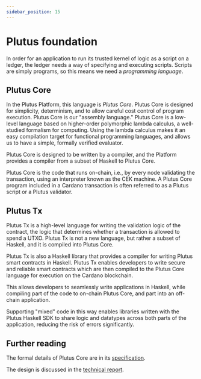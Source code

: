 ```yaml
---
sidebar_position: 15
---
```


# Plutus foundation

In order for an application to run its trusted kernel of logic as a script on a ledger, the ledger needs a way of specifying and executing scripts. 
Scripts are simply programs, so this means we need a *programming language*.

## Plutus Core

In the Plutus Platform, this language is *Plutus Core*. 
Plutus Core is designed for simplicity, determinism, and to allow careful cost control of program execution. 
Plutus Core is our "assembly language." 
Plutus Core is a low-level language based on higher-order polymorphic lambda calculus, a well-studied formalism for computing. 
Using the lambda calculus makes it an easy compilation target for functional programming languages, and allows us to have a simple, formally verified evaluator.

Plutus Core is designed to be written by a compiler, and the Platform provides a compiler from a subset of Haskell to Plutus Core. 

Plutus Core is the code that runs on-chain, i.e., by every node validating the transaction, using an interpreter known as the CEK machine. 
A Plutus Core program included in a Cardano transaction is often referred to as a Plutus script or a Plutus validator.

## Plutus Tx

Plutus Tx is a high-level language for writing the validation logic of the contract, the logic that determines whether a transaction is allowed to spend a UTXO. 
Plutus Tx is not a new language, but rather a subset of Haskell, and it is compiled into Plutus Core. 

Plutus Tx is also a Haskell library that provides a compiler for writing Plutus smart contracts in Haskell. 
Plutus Tx enables developers to write secure and reliable smart contracts which are then compiled to the Plutus Core language for execution on the Cardano blockchain. 

This allows developers to seamlessly write applications in Haskell, while compiling part of the code to on-chain Plutus Core, and part into an off-chain application.

Supporting "mixed" code in this way enables libraries written with the Plutus Haskell SDK to share logic and datatypes across both parts of the application, reducing the risk of errors significantly.

## Further reading

The formal details of Plutus Core are in its [specification](https://github.com/IntersectMBO/plutus#specifications-and-design). 

The design is discussed in the [technical report](https://plutus.cardano.intersectmbo.org/resources/plutus-report.pdf).
